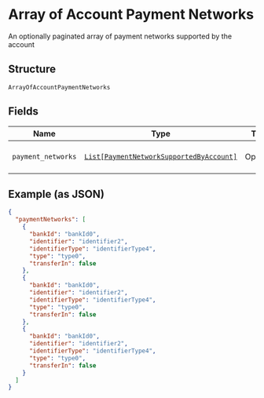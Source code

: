 
# Array of Account Payment Networks

An optionally paginated array of payment networks supported by the account

## Structure

`ArrayOfAccountPaymentNetworks`

## Fields

| Name | Type | Tags | Description |
|  --- | --- | --- | --- |
| `payment_networks` | [`List[PaymentNetworkSupportedByAccount]`](../../doc/models/payment-network-supported-by-account.md) | Optional | Array of payment networks |

## Example (as JSON)

```json
{
  "paymentNetworks": [
    {
      "bankId": "bankId0",
      "identifier": "identifier2",
      "identifierType": "identifierType4",
      "type": "type0",
      "transferIn": false
    },
    {
      "bankId": "bankId0",
      "identifier": "identifier2",
      "identifierType": "identifierType4",
      "type": "type0",
      "transferIn": false
    },
    {
      "bankId": "bankId0",
      "identifier": "identifier2",
      "identifierType": "identifierType4",
      "type": "type0",
      "transferIn": false
    }
  ]
}
```

